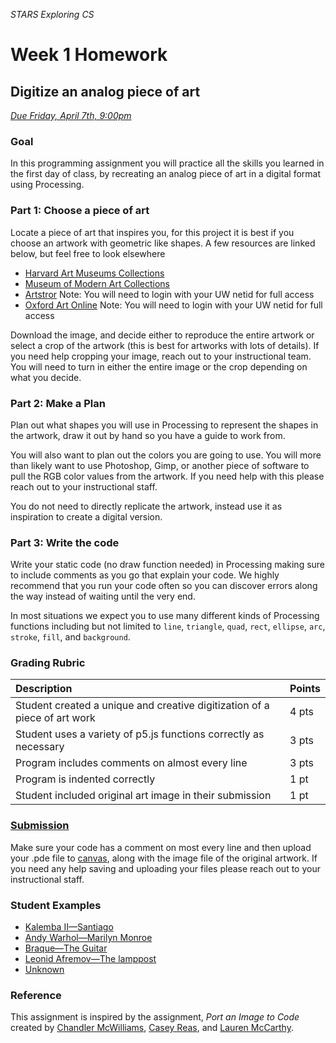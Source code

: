 _STARS Exploring CS_
# Week 1 Homework

## Digitize an analog piece of art
_[Due Friday, April 7th, 9:00pm](https://canvas.uw.edu/courses/1158649/assignments/3672949)_

### Goal 
In this programming assignment you will practice all the skills you learned in the first day of class, by recreating an analog piece of art in a digital format using Processing.

### Part 1: Choose a piece of art
Locate a piece of art that inspires you, for this project it is best if you choose an artwork with geometric like shapes. A few resources are linked below, but feel free to look elsewhere

* [Harvard Art Museums Collections](http://www.harvardartmuseums.org/collections?)
* [Museum of Modern Art Collections](http://www.moma.org/collection/)
* [Artstror](http://offcampus.lib.washington.edu/login?url=http://www.artstor.org/index.shtml) Note: You will need to login with your UW netid for full access
* [Oxford Art Online](http://offcampus.lib.washington.edu/login?url=http://www.oxfordartonline.com/) Note: You will need to login with your UW netid for full access

Download the image, and decide either to reproduce the entire artwork or select a crop of the artwork (this is best for artworks with lots of details). If you need help cropping your image, reach out to your instructional team. You will need to turn in either the entire image or the crop depending on what you decide.

### Part 2: Make a Plan
Plan out what shapes you will use in Processing to represent the shapes in the artwork, draw it out by hand so you have a guide to work from. 

You will also want to plan out the colors you are going to use. You will more than likely want to use Photoshop, Gimp, or another piece of software to pull the RGB color values from the artwork. If you need help with this please reach out to your instructional staff.

You do not need to directly replicate the artwork, instead use it as inspiration to create a digital version.

### Part 3: Write the code
Write your static code (no draw function needed) in Processing making sure to include comments as you go that explain your code. We highly recommend that you run your code often so you can discover errors along the way instead of waiting until the very end.

In most situations we expect you to use many different kinds of Processing functions including but not limited to `line`, `triangle`, `quad`, `rect`, `ellipse`, `arc`, `stroke`, `fill`, and `background`. 

### Grading Rubric

| Description | Points |
| :--- | :--- |
| Student created a unique and creative digitization of a piece of art work | 4 pts |
| Student uses a variety of p5.js functions correctly as necessary | 3 pts |
| Program includes comments on almost every line | 3 pts |
| Program is indented correctly | 1 pt |
| Student included original art image in their submission | 1 pt |

### [Submission](https://canvas.uw.edu/courses/1158649/assignments/3672949)
Make sure your code has a comment on most every line and then upload your .pde file to [canvas](https://canvas.uw.edu/courses/1158649/assignments/3672949), along with the image file of the original artwork. If you need any help saving and uploading your files please reach out to your instructional staff.

### Student Examples
* [Kalemba II—Santiago](https://lusquared.github.io/HCDE-598-Portfolio/Week1_Digitized%20Art/)
* [Andy Warhol—Marilyn Monroe](https://lsoike.github.io/portfolio/marilyn/)
* [Braque—The Guitar](https://kellyjeangraham.github.io/portfolio/braque/)
* [Leonid Afremov—The lamppost](https://jstu2.github.io/JS_HCDE_portfolio/Lamppost/)
* [Unknown](https://sijiabao.github.io/hcde598-portfolio/art/)

### Reference
This assignment is inspired by the assignment, _Port an Image to Code_ created by [Chandler McWilliams](http://chandlermcwilliams.com/), [Casey Reas](http://reas.com/), and [Lauren McCarthy](http://lauren-mccarthy.com/).
